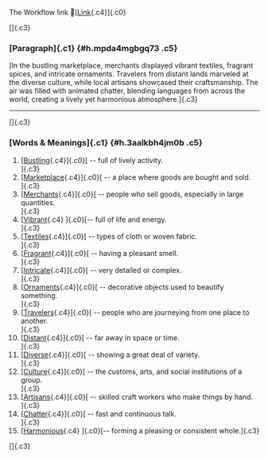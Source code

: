 The Workflow link
👏[[Link](https://www.google.com/url?q=http://www.google.com&sa=D&source=editors&ust=1760564563245772&usg=AOvVaw3Y1GSeJr19mCQaREj4RujU){.c4}]{.c0}

[]{.c3}

### [Paragraph]{.c1} {#h.mpda4mgbgq73 .c5}

[In the bustling marketplace, merchants displayed vibrant textiles,
fragrant spices, and intricate ornaments. Travelers from distant lands
marveled at the diverse culture, while local artisans showcased their
craftsmanship. The air was filled with animated chatter, blending
languages from across the world, creating a lively yet harmonious
atmosphere.]{.c3}

------------------------------------------------------------------------

[]{.c3}

### [Words & Meanings]{.c1} {#h.3aalkbh4jm0b .c5}

1.  [[Bustling](https://www.google.com/url?q=http://www.google.com&sa=D&source=editors&ust=1760564563247331&usg=AOvVaw1y1APoDj__bb0jJ-dUDoP_){.c4}]{.c0}[ --
    full of lively activity.\
    ]{.c3}
2.  [[Marketplace](https://www.google.com/url?q=http://www.google.com&sa=D&source=editors&ust=1760564563247612&usg=AOvVaw2l5FiIuscMOXpqO7HPtWIU){.c4}]{.c0}[ --
    a place where goods are bought and sold.\
    ]{.c3}
3.  [[Merchants](https://www.google.com/url?q=http://www.google.com&sa=D&source=editors&ust=1760564563247919&usg=AOvVaw2OuQR551W-XL4tPIUa_xRr){.c4}]{.c0}[ --
    people who sell goods, especially in large quantities.\
    ]{.c3}
4.  [[Vibrant](https://www.google.com/url?q=http://www.google.com&sa=D&source=editors&ust=1760564563248290&usg=AOvVaw3UZpWuByBGosHxM91JgXjN){.c4}
    ]{.c0}[-- full of life and energy.\
    ]{.c3}
5.  [[Textiles](https://www.google.com/url?q=http://www.google.com&sa=D&source=editors&ust=1760564563248567&usg=AOvVaw0HYaDmR64cvGeH66ffiImJ){.c4}]{.c0}[ --
    types of cloth or woven fabric.\
    ]{.c3}
6.  [[Fragrant](https://www.google.com/url?q=http://www.google.com&sa=D&source=editors&ust=1760564563248807&usg=AOvVaw0yjFmMX1Gu2YjLapTKsB9t){.c4}]{.c0}[ --
    having a pleasant smell.\
    ]{.c3}
7.  [[Intricate](https://www.google.com/url?q=http://www.google.com&sa=D&source=editors&ust=1760564563249020&usg=AOvVaw3TNDxucO7bVNycGYkkAGg6){.c4}]{.c0}[ --
    very detailed or complex.\
    ]{.c3}
8.  [[Ornaments](https://www.google.com/url?q=http://www.google.com&sa=D&source=editors&ust=1760564563249223&usg=AOvVaw2hifNMM8Wb2F0WG8xlHMSP){.c4}]{.c0}[ --
    decorative objects used to beautify something.\
    ]{.c3}
9.  [[Travelers](https://www.google.com/url?q=http://www.google.com&sa=D&source=editors&ust=1760564563249552&usg=AOvVaw0lAjaEuqmPkdt-BX3VWaRP){.c4}]{.c0}[ --
    people who are journeying from one place to another.\
    ]{.c3}
10. [[Distant](https://www.google.com/url?q=http://www.google.com&sa=D&source=editors&ust=1760564563249873&usg=AOvVaw0FjVfigdom7FRFIxswNXUV){.c4}]{.c0}[ --
    far away in space or time.\
    ]{.c3}
11. [[Diverse](https://www.google.com/url?q=http://www.google.com&sa=D&source=editors&ust=1760564563250195&usg=AOvVaw3kglKf1m8CwjXE4LbugpMX){.c4}]{.c0}[ --
    showing a great deal of variety.\
    ]{.c3}
12. [[Culture](https://www.google.com/url?q=http://www.google.com&sa=D&source=editors&ust=1760564563250596&usg=AOvVaw2oHvgZtoz2TVSdRyGiLlOd){.c4}]{.c0}[ --
    the customs, arts, and social institutions of a group.\
    ]{.c3}
13. [[Artisans](https://www.google.com/url?q=http://www.google.com&sa=D&source=editors&ust=1760564563250979&usg=AOvVaw0GNSiT6QJwsEoh7YXsV-Do){.c4}]{.c0}[ --
    skilled craft workers who make things by hand.\
    ]{.c3}
14. [[Chatter](https://www.google.com/url?q=http://www.google.com&sa=D&source=editors&ust=1760564563251321&usg=AOvVaw16wxfEoR-4Xxqb-vQzIiHn){.c4}]{.c0}[ --
    fast and continuous talk.\
    ]{.c3}
15. [[Harmonious](https://www.google.com/url?q=http://www.google.com&sa=D&source=editors&ust=1760564563251583&usg=AOvVaw3fh-dOsnfiibCRFYjaNw3n){.c4}
    ]{.c0}[-- forming a pleasing or consistent whole.]{.c3}

[]{.c3}
